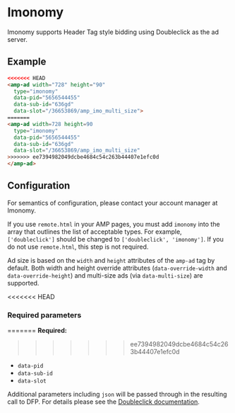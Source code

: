 <!---
Copyright 2018 The AMP HTML Authors. All Rights Reserved.

Licensed under the Apache License, Version 2.0 (the "License");
you may not use this file except in compliance with the License.
You may obtain a copy of the License at

      http://www.apache.org/licenses/LICENSE-2.0

Unless required by applicable law or agreed to in writing, software
distributed under the License is distributed on an "AS-IS" BASIS,
WITHOUT WARRANTIES OR CONDITIONS OF ANY KIND, either express or implied.
See the License for the specific language governing permissions and
limitations under the License.
-->

# Imonomy

Imonomy supports Header Tag style bidding using Doubleclick as the ad server.

## Example

```html
<<<<<<< HEAD
<amp-ad width="728" height="90"
  type="imonomy"
  data-pid="5656544455"
  data-sub-id="636gd"
  data-slot="/36653869/amp_imo_multi_size">
=======
<amp-ad width=728 height=90
  type="imonomy"
  data-pid="5656544455"
  data-sub-id="636gd"
  data-slot="/36653869/amp_imo_multi_size"
>>>>>>> ee7394982049dcbe4684c54c263b44407e1efc0d
</amp-ad>
```

## Configuration

For semantics of configuration, please contact your account manager at Imonomy.

If you use `remote.html` in your AMP pages, you must add `imonomy` into the array that outlines the list of acceptable types. For example, `['doubleclick']` should be changed to `['doubleclick', 'imonomy']`. If you do not use `remote.html`, this step is not required.

Ad size is based on the `width` and `height` attributes of the `amp-ad` tag by default. Both width and height override attributes (`data-override-width` and `data-override-height`) and multi-size ads (via `data-multi-size`) are supported.

<<<<<<< HEAD
### Required parameters
=======
__Required:__
>>>>>>> ee7394982049dcbe4684c54c263b44407e1efc0d

- `data-pid`
- `data-sub-id`
- `data-slot`

Additional parameters including `json` will be passed through in the resulting call to DFP. For details please see the [Doubleclick documentation](https://github.com/ampproject/amphtml/blob/master/ads/google/doubleclick.md).


